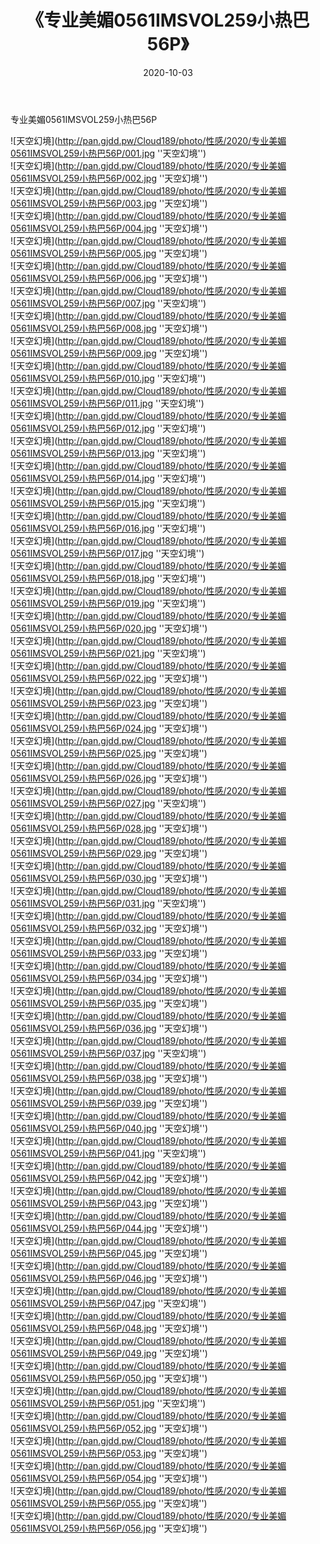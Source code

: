 ﻿---
layout: post
title:  《专业美媚0561IMSVOL259小热巴56P》
date:   2020-10-03
img: http://pan.gjdd.pw/Cloud189/photo/性感/2020/专业美媚0561IMSVOL259小热巴56P/000.jpg
categories: [美女, 性感, 泳衣]
---

专业美媚0561IMSVOL259小热巴56P



![天空幻境](http://pan.gjdd.pw/Cloud189/photo/性感/2020/专业美媚0561IMSVOL259小热巴56P/001.jpg ''天空幻境'') <br>
![天空幻境](http://pan.gjdd.pw/Cloud189/photo/性感/2020/专业美媚0561IMSVOL259小热巴56P/002.jpg ''天空幻境'') <br>
![天空幻境](http://pan.gjdd.pw/Cloud189/photo/性感/2020/专业美媚0561IMSVOL259小热巴56P/003.jpg ''天空幻境'') <br>
![天空幻境](http://pan.gjdd.pw/Cloud189/photo/性感/2020/专业美媚0561IMSVOL259小热巴56P/004.jpg ''天空幻境'') <br>
![天空幻境](http://pan.gjdd.pw/Cloud189/photo/性感/2020/专业美媚0561IMSVOL259小热巴56P/005.jpg ''天空幻境'') <br>
![天空幻境](http://pan.gjdd.pw/Cloud189/photo/性感/2020/专业美媚0561IMSVOL259小热巴56P/006.jpg ''天空幻境'') <br>
![天空幻境](http://pan.gjdd.pw/Cloud189/photo/性感/2020/专业美媚0561IMSVOL259小热巴56P/007.jpg ''天空幻境'') <br>
![天空幻境](http://pan.gjdd.pw/Cloud189/photo/性感/2020/专业美媚0561IMSVOL259小热巴56P/008.jpg ''天空幻境'') <br>
![天空幻境](http://pan.gjdd.pw/Cloud189/photo/性感/2020/专业美媚0561IMSVOL259小热巴56P/009.jpg ''天空幻境'') <br>
![天空幻境](http://pan.gjdd.pw/Cloud189/photo/性感/2020/专业美媚0561IMSVOL259小热巴56P/010.jpg ''天空幻境'') <br>
![天空幻境](http://pan.gjdd.pw/Cloud189/photo/性感/2020/专业美媚0561IMSVOL259小热巴56P/011.jpg ''天空幻境'') <br>
![天空幻境](http://pan.gjdd.pw/Cloud189/photo/性感/2020/专业美媚0561IMSVOL259小热巴56P/012.jpg ''天空幻境'') <br>
![天空幻境](http://pan.gjdd.pw/Cloud189/photo/性感/2020/专业美媚0561IMSVOL259小热巴56P/013.jpg ''天空幻境'') <br>
![天空幻境](http://pan.gjdd.pw/Cloud189/photo/性感/2020/专业美媚0561IMSVOL259小热巴56P/014.jpg ''天空幻境'') <br>
![天空幻境](http://pan.gjdd.pw/Cloud189/photo/性感/2020/专业美媚0561IMSVOL259小热巴56P/015.jpg ''天空幻境'') <br>
![天空幻境](http://pan.gjdd.pw/Cloud189/photo/性感/2020/专业美媚0561IMSVOL259小热巴56P/016.jpg ''天空幻境'') <br>
![天空幻境](http://pan.gjdd.pw/Cloud189/photo/性感/2020/专业美媚0561IMSVOL259小热巴56P/017.jpg ''天空幻境'') <br>
![天空幻境](http://pan.gjdd.pw/Cloud189/photo/性感/2020/专业美媚0561IMSVOL259小热巴56P/018.jpg ''天空幻境'') <br>
![天空幻境](http://pan.gjdd.pw/Cloud189/photo/性感/2020/专业美媚0561IMSVOL259小热巴56P/019.jpg ''天空幻境'') <br>
![天空幻境](http://pan.gjdd.pw/Cloud189/photo/性感/2020/专业美媚0561IMSVOL259小热巴56P/020.jpg ''天空幻境'') <br>
![天空幻境](http://pan.gjdd.pw/Cloud189/photo/性感/2020/专业美媚0561IMSVOL259小热巴56P/021.jpg ''天空幻境'') <br>
![天空幻境](http://pan.gjdd.pw/Cloud189/photo/性感/2020/专业美媚0561IMSVOL259小热巴56P/022.jpg ''天空幻境'') <br>
![天空幻境](http://pan.gjdd.pw/Cloud189/photo/性感/2020/专业美媚0561IMSVOL259小热巴56P/023.jpg ''天空幻境'') <br>
![天空幻境](http://pan.gjdd.pw/Cloud189/photo/性感/2020/专业美媚0561IMSVOL259小热巴56P/024.jpg ''天空幻境'') <br>
![天空幻境](http://pan.gjdd.pw/Cloud189/photo/性感/2020/专业美媚0561IMSVOL259小热巴56P/025.jpg ''天空幻境'') <br>
![天空幻境](http://pan.gjdd.pw/Cloud189/photo/性感/2020/专业美媚0561IMSVOL259小热巴56P/026.jpg ''天空幻境'') <br>
![天空幻境](http://pan.gjdd.pw/Cloud189/photo/性感/2020/专业美媚0561IMSVOL259小热巴56P/027.jpg ''天空幻境'') <br>
![天空幻境](http://pan.gjdd.pw/Cloud189/photo/性感/2020/专业美媚0561IMSVOL259小热巴56P/028.jpg ''天空幻境'') <br>
![天空幻境](http://pan.gjdd.pw/Cloud189/photo/性感/2020/专业美媚0561IMSVOL259小热巴56P/029.jpg ''天空幻境'') <br>
![天空幻境](http://pan.gjdd.pw/Cloud189/photo/性感/2020/专业美媚0561IMSVOL259小热巴56P/030.jpg ''天空幻境'') <br>
![天空幻境](http://pan.gjdd.pw/Cloud189/photo/性感/2020/专业美媚0561IMSVOL259小热巴56P/031.jpg ''天空幻境'') <br>
![天空幻境](http://pan.gjdd.pw/Cloud189/photo/性感/2020/专业美媚0561IMSVOL259小热巴56P/032.jpg ''天空幻境'') <br>
![天空幻境](http://pan.gjdd.pw/Cloud189/photo/性感/2020/专业美媚0561IMSVOL259小热巴56P/033.jpg ''天空幻境'') <br>
![天空幻境](http://pan.gjdd.pw/Cloud189/photo/性感/2020/专业美媚0561IMSVOL259小热巴56P/034.jpg ''天空幻境'') <br>
![天空幻境](http://pan.gjdd.pw/Cloud189/photo/性感/2020/专业美媚0561IMSVOL259小热巴56P/035.jpg ''天空幻境'') <br>
![天空幻境](http://pan.gjdd.pw/Cloud189/photo/性感/2020/专业美媚0561IMSVOL259小热巴56P/036.jpg ''天空幻境'') <br>
![天空幻境](http://pan.gjdd.pw/Cloud189/photo/性感/2020/专业美媚0561IMSVOL259小热巴56P/037.jpg ''天空幻境'') <br>
![天空幻境](http://pan.gjdd.pw/Cloud189/photo/性感/2020/专业美媚0561IMSVOL259小热巴56P/038.jpg ''天空幻境'') <br>
![天空幻境](http://pan.gjdd.pw/Cloud189/photo/性感/2020/专业美媚0561IMSVOL259小热巴56P/039.jpg ''天空幻境'') <br>
![天空幻境](http://pan.gjdd.pw/Cloud189/photo/性感/2020/专业美媚0561IMSVOL259小热巴56P/040.jpg ''天空幻境'') <br>
![天空幻境](http://pan.gjdd.pw/Cloud189/photo/性感/2020/专业美媚0561IMSVOL259小热巴56P/041.jpg ''天空幻境'') <br>
![天空幻境](http://pan.gjdd.pw/Cloud189/photo/性感/2020/专业美媚0561IMSVOL259小热巴56P/042.jpg ''天空幻境'') <br>
![天空幻境](http://pan.gjdd.pw/Cloud189/photo/性感/2020/专业美媚0561IMSVOL259小热巴56P/043.jpg ''天空幻境'') <br>
![天空幻境](http://pan.gjdd.pw/Cloud189/photo/性感/2020/专业美媚0561IMSVOL259小热巴56P/044.jpg ''天空幻境'') <br>
![天空幻境](http://pan.gjdd.pw/Cloud189/photo/性感/2020/专业美媚0561IMSVOL259小热巴56P/045.jpg ''天空幻境'') <br>
![天空幻境](http://pan.gjdd.pw/Cloud189/photo/性感/2020/专业美媚0561IMSVOL259小热巴56P/046.jpg ''天空幻境'') <br>
![天空幻境](http://pan.gjdd.pw/Cloud189/photo/性感/2020/专业美媚0561IMSVOL259小热巴56P/047.jpg ''天空幻境'') <br>
![天空幻境](http://pan.gjdd.pw/Cloud189/photo/性感/2020/专业美媚0561IMSVOL259小热巴56P/048.jpg ''天空幻境'') <br>
![天空幻境](http://pan.gjdd.pw/Cloud189/photo/性感/2020/专业美媚0561IMSVOL259小热巴56P/049.jpg ''天空幻境'') <br>
![天空幻境](http://pan.gjdd.pw/Cloud189/photo/性感/2020/专业美媚0561IMSVOL259小热巴56P/050.jpg ''天空幻境'') <br>
![天空幻境](http://pan.gjdd.pw/Cloud189/photo/性感/2020/专业美媚0561IMSVOL259小热巴56P/051.jpg ''天空幻境'') <br>
![天空幻境](http://pan.gjdd.pw/Cloud189/photo/性感/2020/专业美媚0561IMSVOL259小热巴56P/052.jpg ''天空幻境'') <br>
![天空幻境](http://pan.gjdd.pw/Cloud189/photo/性感/2020/专业美媚0561IMSVOL259小热巴56P/053.jpg ''天空幻境'') <br>
![天空幻境](http://pan.gjdd.pw/Cloud189/photo/性感/2020/专业美媚0561IMSVOL259小热巴56P/054.jpg ''天空幻境'') <br>
![天空幻境](http://pan.gjdd.pw/Cloud189/photo/性感/2020/专业美媚0561IMSVOL259小热巴56P/055.jpg ''天空幻境'') <br>
![天空幻境](http://pan.gjdd.pw/Cloud189/photo/性感/2020/专业美媚0561IMSVOL259小热巴56P/056.jpg ''天空幻境'') <br>